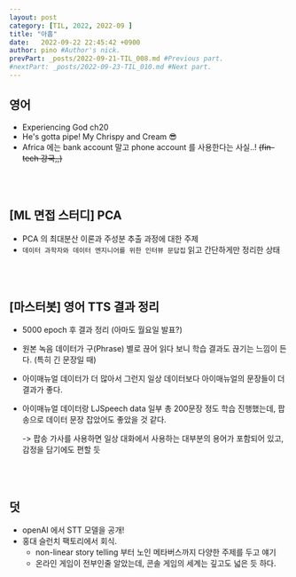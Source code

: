 ```yaml
---
layout: post
category: [TIL, 2022, 2022-09 ]
title: "아홉"
date:   2022-09-22 22:45:42 +0900
author: pino #Author's nick.
prevPart: _posts/2022-09-21-TIL_008.md #Previous part.
#nextPart: _posts/2022-09-23-TIL_010.md #Next part.
---
```




## 영어 

- Experiencing God ch20
- He's gotta pipe! My Chrispy and Cream 😎
- Africa 에는 bank account 말고 phone account 를 사용한다는 사실..! ~~(fin-tech 강국,,)~~

<br><br>

## [ML 면접 스터디] PCA

- PCA 의 최대분산 이론과 주성분 추출 과정에 대한 주제
- `데이터 과학자와 데이터 엔지니어를 위한 인터뷰 문답집` 읽고 간단하게만 정리한 상태

<br><br>

## [마스터봇] 영어 TTS 결과 정리

- 5000 epoch 후 결과 정리 (아마도 월요일 발표?)

- 원본 녹음 데이터가 구(Phrase) 별로 끊어 읽다 보니 학습 결과도 끊기는 느낌이 든다. (특히 긴 문장일 때)

- 아이매뉴얼 데이터가 더 많아서 그런지 일상 데이터보다 아이매뉴얼의 문장들이 더 결과가 좋다.

- 아이매뉴얼 데이터랑 LJSpeech data 일부 총 200문장 정도 학습 진행했는데, 팝송으로 데이터 문장 잡았어도 좋았을 것 같다.

  -> 팝송 가사를 사용하면 일상 대화에서 사용하는 대부분의 용어가 포함되어 있고, 감정을 담기에도 편할 듯

<br><br>

## 덧

- openAI 에서 STT 모델을 공개!
- 홍대 슬런치 팩토리에서 회식.
  - non-linear story telling 부터 노인 메타버스까지 다양한 주제를 두고 얘기
  - 온라인 게임이 전부인줄 알았는데, 콘솔 게임의 세계는 깊고도 넓은 듯 하다.
